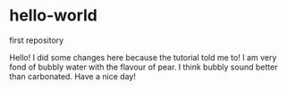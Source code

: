 # hello-world
first repository

Hello! I did some changes here because the tutorial told me to! I am very fond of bubbly water with the flavour of pear. I think bubbly sound better than carbonated. 
Have a nice day!
